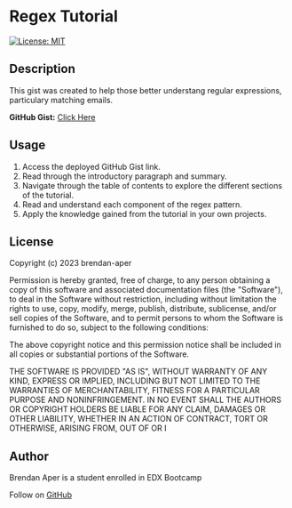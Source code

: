 # Regex Tutorial

[![License: MIT](https://img.shields.io/badge/License-MIT-yellow.svg)](https://opensource.org/licenses/MIT)

## Description

This gist was created to help those better understang regular expressions, particulary matching emails.

**GitHub Gist:** [Click Here](https://gist.github.com/brendan-aper/aaf413597ecc956f7c967c41045b9333)

## Usage

1. Access the deployed GitHub Gist link.
2. Read through the introductory paragraph and summary.
3. Navigate through the table of contents to explore the different sections of the tutorial.
4. Read and understand each component of the regex pattern.
5. Apply the knowledge gained from the tutorial in your own projects.

## License

Copyright (c) 2023 brendan-aper

Permission is hereby granted, free of charge, to any person obtaining a copy
of this software and associated documentation files (the "Software"), to deal
in the Software without restriction, including without limitation the rights
to use, copy, modify, merge, publish, distribute, sublicense, and/or sell
copies of the Software, and to permit persons to whom the Software is
furnished to do so, subject to the following conditions:

The above copyright notice and this permission notice shall be included in all
copies or substantial portions of the Software.

THE SOFTWARE IS PROVIDED "AS IS", WITHOUT WARRANTY OF ANY KIND, EXPRESS OR
IMPLIED, INCLUDING BUT NOT LIMITED TO THE WARRANTIES OF MERCHANTABILITY,
FITNESS FOR A PARTICULAR PURPOSE AND NONINFRINGEMENT. IN NO EVENT SHALL THE
AUTHORS OR COPYRIGHT HOLDERS BE LIABLE FOR ANY CLAIM, DAMAGES OR OTHER
LIABILITY, WHETHER IN AN ACTION OF CONTRACT, TORT OR OTHERWISE, ARISING FROM,
OUT OF OR I

## Author

Brendan Aper is a student enrolled in EDX Bootcamp

Follow on [GitHub](https://github.com/brendan-aper)
